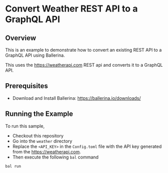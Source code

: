 # Convert Weather REST API to a GraphQL API

## Overview
This is an example to demonstrate how to convert an existing REST API to a GraphQL API using Ballerina.

This uses the https://weatherapi.com REST api and converts it to a GraphQL API.

## Prerequisites
- Download and Install Ballerina:
https://ballerina.io/downloads/

## Running the Example
To run this sample, 
- Checkout this repository
- Go into the `weather` directory
- Replace the `<API_KEY>` in the `Config.toml` file with the API key generated from the https://weatherapi.com.
- Then execute the following `bal` command

```
bal run
```
